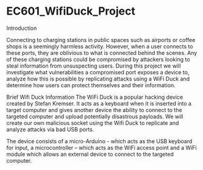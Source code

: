 # EC601_WifiDuck_Project

Introduction

Connecting to charging stations in public spaces such as airports or coffee shops is a seemingly harmless activity. However, when a user connects to these ports, they are oblivious to what is connected behind the scenes. Any of these charging stations could be compromised by attackers looking to steal information from unsuspecting users. During this project we will investigate what vulnerabilities a compromised port exposes a device to, analyze how this is possible by replicating attacks using a WiFi Duck and determine how users can protect themselves and their information.

Brief Wifi Duck Information
The WiFi Duck is a popular hacking device created by Stefan Kremser. It acts as a keyboard when it is inserted into a target computer and gives another device the ability to connect to the targeted computer and upload potentially disastrous payloads. We will create our own malicious socket using the Wifi Duck to replicate and analyze attacks via bad USB ports.

The device consists of a micro-Arduino - which acts as the USB keyboard for input, a microcontroller – which acts as the WiFi access point and a WiFi module which allows an external device to connect to the targeted computer.
